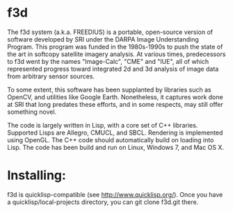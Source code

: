 # f3d

The f3d system (a.k.a. FREEDIUS) is a portable, open-source version of
software developed by SRI under the DARPA Image Understanding Program.
This program was funded in the 1980s-1990s to push the state of the
art in softcopy satellite imagery analysis.  At various times,
predecessors to f3d went by the names "Image-Calc", "CME" and "IUE",
all of which represented progress toward integrated 2d and 3d analysis
of image data from arbitrary sensor sources.

To some extent, this software has been supplanted by libraries such as
OpenCV, and utilities like Google Earth.  Nonetheless, it captures
work done at SRI that long predates these efforts, and in some
respects, may still offer something novel.

The code is largely written in Lisp, with a core set of C++ libraries.
Supported Lisps are Allegro, CMUCL, and SBCL.  Rendering is
implemented using OpenGL.  The C++ code should automatically build on
loading into Lisp.  The code has been build and run on Linux, Windows
7, and Mac OS X.

# Installing:

f3d is quicklisp-compatible (see http://www.quicklisp.org/).  Once you
have a quicklisp/local-projects directory, you can git clone f3d.git
there.